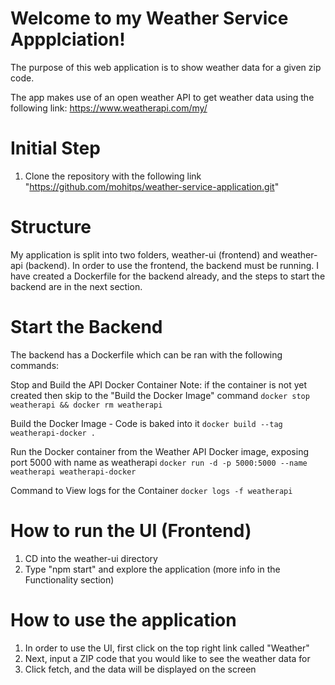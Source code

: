 # Welcome to my Weather Service Appplciation!
The purpose of this web application is to show weather data for a given zip code.

The app makes use of an open weather API to get weather data using the following link:
https://www.weatherapi.com/my/

# Initial Step
1. Clone the repository with the following link "https://github.com/mohitps/weather-service-application.git"

# Structure
My application is split into two folders, weather-ui (frontend) and weather-api (backend).
In order to use the frontend, the backend must be running. I have created a Dockerfile for the
backend already, and the steps to start the backend are in the next section.

# Start the Backend
The backend has a Dockerfile which can be ran with the following commands:

Stop and Build the API Docker Container
Note: if the container is not yet created then skip to the "Build the Docker Image" command
```docker stop weatherapi && docker rm weatherapi```

Build the Docker Image - Code is baked into it
```docker build --tag weatherapi-docker .```

Run the Docker container from the Weather API Docker image, exposing port 5000 with name as weatherapi
```docker run -d -p 5000:5000 --name weatherapi weatherapi-docker```

Command to View logs for the Container
```docker logs -f weatherapi```


# How to run the UI (Frontend)
1. CD into the weather-ui directory
2. Type "npm start" and explore the application (more info in the Functionality section)

# How to use the application
1. In order to use the UI, first click on the top right link called "Weather"
2. Next, input a ZIP code that you would like to see the weather data for
3. Click fetch, and the data will be displayed on the screen
